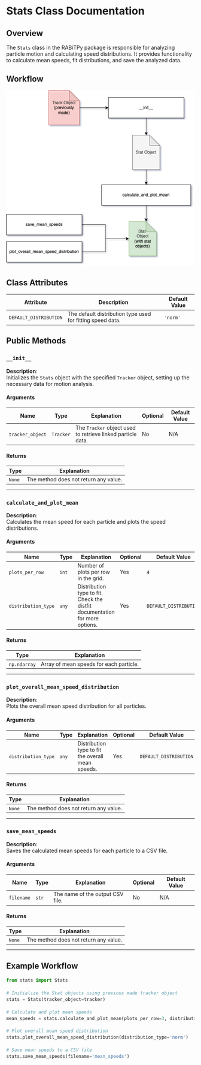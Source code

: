 # Stats Class Documentation

## Overview

The `Stats` class in the RABiTPy package is responsible for analyzing particle motion and calculating speed distributions. It provides functionality to calculate mean speeds, fit distributions, and save the analyzed data.

## Workflow

![image](./flow_charts/stats.png)

## Class Attributes

| Attribute             | Description                                                      | Default Value |
|-----------------------|------------------------------------------------------------------|---------------|
| `DEFAULT_DISTRIBUTION`| The default distribution type used for fitting speed data.       | `'norm'`      |

## Public Methods

### `__init__`

**Description**:  
Initializes the `Stats` object with the specified `Tracker` object, setting up the necessary data for motion analysis.

#### Arguments

| Name              | Type    | Explanation                                              | Optional | Default Value |
|-------------------|---------|----------------------------------------------------------|----------|---------------|
| `tracker_object` | `Tracker` | The `Tracker` object used to retrieve linked particle data. | No       | N/A           |

#### Returns

| Type  | Explanation  |
|-------|--------------|
| `None` | The method does not return any value. |

---

### `calculate_and_plot_mean`

**Description**:  
Calculates the mean speed for each particle and plots the speed distributions.

#### Arguments

| Name              | Type    | Explanation                                              | Optional | Default Value               |
|-------------------|---------|----------------------------------------------------------|----------|-----------------------------|
| `plots_per_row`   | `int`   | Number of plots per row in the grid.                     | Yes      | `4`                         |
| `distribution_type` | `any`   | Distribution type to fit. Check the distfit documentation for more options. | Yes      | `DEFAULT_DISTRIBUTION`      |

#### Returns

| Type         | Explanation  |
|--------------|--------------|
| `np.ndarray` | Array of mean speeds for each particle. |

---

### `plot_overall_mean_speed_distribution`

**Description**:  
Plots the overall mean speed distribution for all particles.

#### Arguments

| Name               | Type    | Explanation                                              | Optional | Default Value               |
|--------------------|---------|----------------------------------------------------------|----------|-----------------------------|
| `distribution_type` | `any`   | Distribution type to fit the overall mean speeds.       | Yes      | `DEFAULT_DISTRIBUTION`      |

#### Returns

| Type  | Explanation  |
|-------|--------------|
| `None` | The method does not return any value. |

---

### `save_mean_speeds`

**Description**:  
Saves the calculated mean speeds for each particle to a CSV file.

#### Arguments

| Name        | Type  | Explanation                                         | Optional | Default Value |
|-------------|-------|-----------------------------------------------------|----------|---------------|
| `filename`  | `str` | The name of the output CSV file.                     | No       | N/A           |

#### Returns

| Type  | Explanation  |
|-------|--------------|
| `None` | The method does not return any value. |

---

## Example Workflow

```python
from stats import Stats

# Initialize the Stat objects using previous made tracker object
stats = Stats(tracker_object=tracker)

# Calculate and plot mean speeds
mean_speeds = stats.calculate_and_plot_mean(plots_per_row=3, distribution_type='norm')

# Plot overall mean speed distribution
stats.plot_overall_mean_speed_distribution(distribution_type='norm')

# Save mean speeds to a CSV file
stats.save_mean_speeds(filename='mean_speeds')
```
